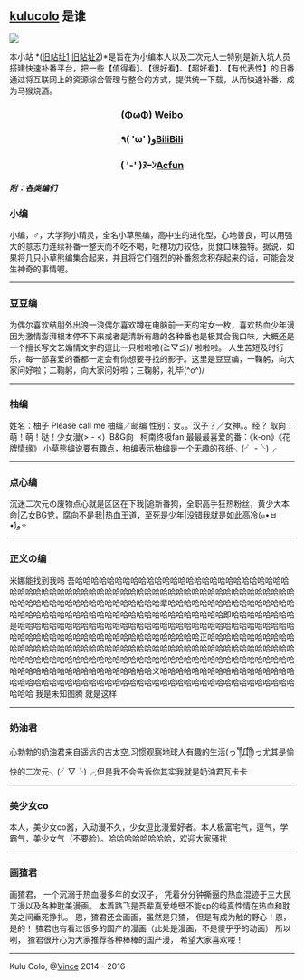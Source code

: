## [kulucolo](http://kulucolo.github.io) 是谁

![](http://i.imgur.com/L5T8twt.jpg)

本小站 *([旧站址1](http://kulucolo.lofter.com "lofter") [旧站址2](http://kulucolo.tk "KuluColo"))*是旨在为小编本人以及二次元人士特别是新入坑人员搭建快速补番平台，把一些【值得看】、【很好看】、【超好看】、【有代表性】的旧番通过将互联网上的资源综合管理与整合的方式，提供统一下载，从而快速补番，成为马猴烧酒。
### <center>(ΦωΦ) [Weibo](http://weibo.com/KuluColo "Follow Us on weibo")</center>
### <center>٩( 'ω' )و[BiliBili](http://space.bilibili.com/3586567/#!/index "Follow Us on Bilibili")</center>
### <center>( '-' )ﾇｰﾝ[Acfun](http://www.acfun.tv/u/1809651.aspx "Follow Us on acfun")</center>

#### *附：各类编们*
### **小编**
小编，♂，大学狗小精灵，全名小草熊编，高中生的进化型，心地善良，可以用强大的意志力连续补番一整天而不吃不喝，吐槽功力较低，觅食口味独特。据说，如果将几只小草熊编集合起来，并且将它们强烈的补番怨念积存起来的话，可能会发生神奇的事情喔。


----------


### **豆豆编**
为偶尔喜欢结朋外出浪一浪偶尔喜欢蹲在电脑前一天的宅女一枚，喜欢热血少年漫因为激情澎湃根本停不下来或者是清新有趣的各种番也是极其合我口味，大概还是一个擅长写文艺煽情文字的逗比一只啦啦啦(≧▽≦)/ 啦啦啦。
人生苦短及时行乐，每一部喜爱的番都一定会有你想要寻找的影子。这里是豆豆编，一鞠躬，向大家问好啦；二鞠躬，向大家问好啦；三鞠躬，礼毕(^o^)/


----------


### **柚编**
姓名：柚子 Please call me 柚编／邮编
性别：女。。汉子？／女神。。经？
取向：萌！萌！哒！少女漫(> - <)  B&G向   柯南终极fan
最最最喜爱的番：《k-on》《花牌情缘》
小草熊编说要有趣点，柚编表示柚编是一个无趣的孩纸╮(╯ -╰)╭


----------


### **点心编**
沉迷二次元の废物点心就是区区在下我|追新番狗，全职高手狂热粉丝，黄少大本命|乙女BG党，腐向不是我|热血王道，至死是少年|没错我就是如此高冷(๑•̀ㅂ•́)و✧


----------


### **正义の编**
米娜能找到我吗
吾哈哈哈哈哈哈哈哈哈哈哈哈哈哈哈哈哈哈哈哈哈哈哈哈哈哈哈哈哈哈哈哈哈哈哈哈哈哈哈哈哈哈哈哈哈哈哈哈哈哈哈哈哈哈哈哈哈哈哈哈哈哈哈哈哈哈哈哈哈哈哈哈哈哈哈哈哈哈哈哈哈哈辈哈哈哈哈哈哈哈哈哈哈哈哈哈哈哈哈哈哈哈哈哈哈哈哈哈哈哈哈哈哈哈哈哈哈哈哈哈哈哈哈哈哈哈即哈哈哈哈哈哈哈哈是哈哈哈哈哈哈哈哈哈哈哈哈哈哈哈哈哈哈哈哈哈哈哈哈哈哈哈哈哈哈哈哈哈哈哈哈哈哈哈哈哈哈哈哈哈哈哈哈哈哈哈哈哈哈哈哈哈哈哈正哈哈哈哈哈哈哈哈哈哈哈哈哈哈哈哈哈哈哈哈哈哈哈哈哈哈哈哈哈哈哈哈哈哈哈哈哈哈哈哈哈哈哈哈哈哈哈哈哈哈哈哈哈哈哈哈哈哈哈哈哈哈哈哈哈哈哈哈哈哈哈哈哈哈哈哈哈哈哈哈哈哈哈哈哈哈哈哈哈哈哈哈哈哈哈哈哈哈哈哈哈义哈哈哈哈哈哈哈哈哈哈哈哈哈哈哈哈哈哈哈哈哈哈哈哈哈哈哈哈哈哈哈哈哈哈哈哈哈哈哈哈哈哈哈哈哈哈哈哈哈哈哈哈哈哈哈哈
我是未知图腾 就是这样


----------


### **奶油君**
心勃勃的奶油君来自遥远的古太空,习惯观察地球人有趣的生活(っ´༎ຶД༎ຶ)っ尤其是愉快的二次元╮(╯▽╰)╭,但是我不会告诉你其实我就是奶油君瓦卡卡


----------


### **美少女co**
本人，美少女co酱，入动漫不久，少女逗比漫爱好者。本人极富宅气，逗气，学霸气，美少女气（不要脸）。哈哈哈哈哈哈哈哈，欢迎大家骚扰


----------


### **画猹君**
画猹君， 一个沉溺于热血漫多年的女汉子， 凭着分分钟撕逼的热血混迹于三大民工漫以及各种耽美漫画。 本着路飞是吾辈真爱绝壁不能cp的纯真性情在热血和耽美之间垂死挣扎。 恩，猹君还会画画，虽然是只猹， 但是有成为触的野心！恩，是的！ 猹君也有看过很多的国产的漫画（此处是漫画，不是傻乎乎的动画） 所以咧， 猹君很开心为大家推荐各种棒棒的国产漫， 希望大家喜欢喽！


----------

Kulu Colo, @[Vince](https://github.com/vincecao "Vince Cao") 2014 - 2016
